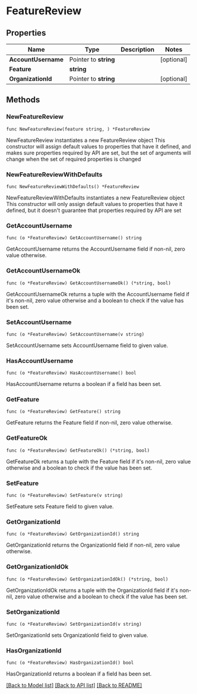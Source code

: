 # FeatureReview

## Properties

Name | Type | Description | Notes
------------ | ------------- | ------------- | -------------
**AccountUsername** | Pointer to **string** |  | [optional] 
**Feature** | **string** |  | 
**OrganizationId** | Pointer to **string** |  | [optional] 

## Methods

### NewFeatureReview

`func NewFeatureReview(feature string, ) *FeatureReview`

NewFeatureReview instantiates a new FeatureReview object
This constructor will assign default values to properties that have it defined,
and makes sure properties required by API are set, but the set of arguments
will change when the set of required properties is changed

### NewFeatureReviewWithDefaults

`func NewFeatureReviewWithDefaults() *FeatureReview`

NewFeatureReviewWithDefaults instantiates a new FeatureReview object
This constructor will only assign default values to properties that have it defined,
but it doesn't guarantee that properties required by API are set

### GetAccountUsername

`func (o *FeatureReview) GetAccountUsername() string`

GetAccountUsername returns the AccountUsername field if non-nil, zero value otherwise.

### GetAccountUsernameOk

`func (o *FeatureReview) GetAccountUsernameOk() (*string, bool)`

GetAccountUsernameOk returns a tuple with the AccountUsername field if it's non-nil, zero value otherwise
and a boolean to check if the value has been set.

### SetAccountUsername

`func (o *FeatureReview) SetAccountUsername(v string)`

SetAccountUsername sets AccountUsername field to given value.

### HasAccountUsername

`func (o *FeatureReview) HasAccountUsername() bool`

HasAccountUsername returns a boolean if a field has been set.

### GetFeature

`func (o *FeatureReview) GetFeature() string`

GetFeature returns the Feature field if non-nil, zero value otherwise.

### GetFeatureOk

`func (o *FeatureReview) GetFeatureOk() (*string, bool)`

GetFeatureOk returns a tuple with the Feature field if it's non-nil, zero value otherwise
and a boolean to check if the value has been set.

### SetFeature

`func (o *FeatureReview) SetFeature(v string)`

SetFeature sets Feature field to given value.


### GetOrganizationId

`func (o *FeatureReview) GetOrganizationId() string`

GetOrganizationId returns the OrganizationId field if non-nil, zero value otherwise.

### GetOrganizationIdOk

`func (o *FeatureReview) GetOrganizationIdOk() (*string, bool)`

GetOrganizationIdOk returns a tuple with the OrganizationId field if it's non-nil, zero value otherwise
and a boolean to check if the value has been set.

### SetOrganizationId

`func (o *FeatureReview) SetOrganizationId(v string)`

SetOrganizationId sets OrganizationId field to given value.

### HasOrganizationId

`func (o *FeatureReview) HasOrganizationId() bool`

HasOrganizationId returns a boolean if a field has been set.


[[Back to Model list]](../README.md#documentation-for-models) [[Back to API list]](../README.md#documentation-for-api-endpoints) [[Back to README]](../README.md)


